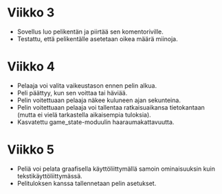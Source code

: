 Viikko 3
========

- Sovellus luo pelikentän ja piirtää sen komentoriville.
- Testattu, että pelikentälle asetetaan oikea määrä miinoja.

Viikko 4
========

- Pelaaja voi valita vaikeustason ennen pelin alkua.
- Peli päättyy, kun sen voittaa tai häviää.
- Pelin voitettuaan pelaaja näkee kuluneen ajan sekunteina.
- Pelin voitettuaan pelaaja voi tallentaa ratkaisuaikansa tietokantaan
  (mutta ei vielä tarkastella aikaisempia tuloksia).
- Kasvatettu game\_state-moduulin haaraumakattavuutta.

Viikko 5
========

- Peliä voi pelata graafisella käyttöliittymällä samoin ominaisuuksin kuin tekstikäyttöliittymässä.
- Pelituloksen kanssa tallennetaan pelin asetukset.
